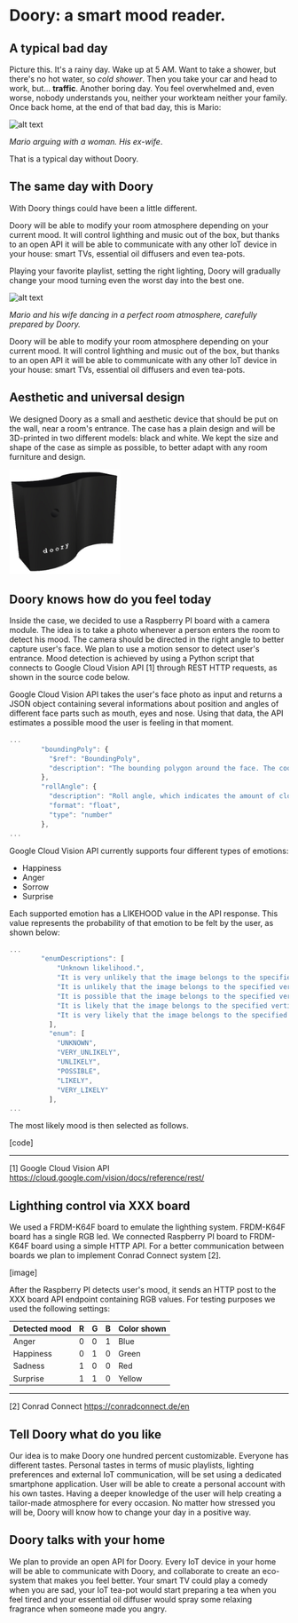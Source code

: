 # Doory: a smart mood reader. 

## A typical bad day 
Picture this. It's a rainy day. Wake up at 5 AM. Want to take a shower, but there's no hot water, so _cold shower_. Then you take your car and head to work, but... **traffic**. Another boring day. You feel overwhelmed and, even worse, nobody understands you, neither your workteam neither your family. Once back home, at the end of that bad day, this is Mario:

![alt text](1.gif)

 _Mario arguing with a woman. His ex-wife_.

That is a typical day without Doory. 

## The same day with Doory

With Doory things could have been a little different.

Doory will be able to modify your room atmosphere depending on your current mood. It will control lighthing and music out of the box, but thanks to an open API it will be able to communicate with any other IoT device in your house: smart TVs, essential oil diffusers and even tea-pots.

Playing your favorite playlist, setting the right lighting, Doory will gradually change your mood turning even the worst day into the best one.

![alt text](2.gif)

_Mario and his wife dancing in a perfect room atmosphere, carefully prepared by Doory._

Doory will be able to modify your room atmosphere depending on your current mood. It will control lighthing and music out of the box, but thanks to an open API it will be able to communicate with any other IoT device in your house: smart TVs, essential oil diffusers and even tea-pots. 

## Aesthetic and universal design 

We designed Doory as a small and aesthetic device that should be put on the wall, near a room's entrance. The case has a plain design and will be 3D-printed in two different models: black and white. We kept the size and shape of the case as simple as possible, to better adapt with any room furniture and design.

<img src="https://github.com/2n-1/doory/blob/master/1.jpg" style="width:200px !important;">

## Doory knows how do you feel today

Inside the case, we decided to use a Raspberry PI board with a camera module. The idea is to take a photo whenever a person enters the room to detect his mood. The camera should be directed in the right angle to better capture user's face. We plan to use a motion sensor to detect user's entrance. Mood detection is achieved by using a Python script that connects to Google Cloud Vision API [1] through REST HTTP requests, as shown in the source code below.


Google Cloud Vision API takes the user's face photo as input and returns a JSON object containing several informations about position and angles of different face parts such as mouth, eyes and nose. Using that data, the API estimates a possible mood the user is feeling in that moment.

```javascript
...
        "boundingPoly": {
          "$ref": "BoundingPoly",
          "description": "The bounding polygon around the face. The coordinates of the bounding box\nare in the original image's scale, as returned in `ImageParams`.\nThe bounding box is computed to \"frame\" the face in accordance with human\nexpectations. It is based on the landmarker results.\nNote that one or more x and/or y coordinates may not be generated in the\n`BoundingPoly` (the polygon will be unbounded) if only a partial face\nappears in the image to be annotated."
        },
        "rollAngle": {
          "description": "Roll angle, which indicates the amount of clockwise/anti-clockwise rotation\nof the face relative to the image vertical about the axis perpendicular to\nthe face. Range [-180,180].",
          "format": "float",
          "type": "number"
        },
...
```

Google Cloud Vision API currently supports four different types of emotions:
- Happiness
- Anger
- Sorrow
- Surprise 

Each supported emotion has a LIKEHOOD value in the API response. This value represents the probability of that emotion to be felt by the user, as shown below:

```javascript
...
        "enumDescriptions": [
            "Unknown likelihood.",
            "It is very unlikely that the image belongs to the specified vertical.",
            "It is unlikely that the image belongs to the specified vertical.",
            "It is possible that the image belongs to the specified vertical.",
            "It is likely that the image belongs to the specified vertical.",
            "It is very likely that the image belongs to the specified vertical."
          ],
          "enum": [
            "UNKNOWN",
            "VERY_UNLIKELY",
            "UNLIKELY",
            "POSSIBLE",
            "LIKELY",
            "VERY_LIKELY"
          ],
...
```
The most likely mood is then selected as follows.

[code]

---

[1] Google Cloud Vision API https://cloud.google.com/vision/docs/reference/rest/

## Lighthing control via XXX board

We used a FRDM-K64F board to emulate the lighthing system. FRDM-K64F board has a single RGB led. We connected Raspberry PI board to FRDM-K64F board using a simple HTTP API. For a better communication between boards we plan to implement Conrad Connect system [2].

[image]

After the Raspberry PI detects user's mood, it sends an HTTP post to the XXX board API endpoint containing RGB values. For testing purposes we used the following settings:

| Detected mood | R | G | B | Color shown |
| ------------- | - | - | - | ----------- |
| Anger         | 0 | 0 | 1 | Blue        |
| Happiness     | 0 | 1 | 0 | Green       |
| Sadness       | 1 | 0 | 0 | Red         |
| Surprise      | 1 | 1 | 0 | Yellow      |

---
[2] Conrad Connect https://conradconnect.de/en

## Tell Doory what do you like

Our idea is to make Doory one hundred percent customizable. Everyone has different tastes. Personal tastes in terms of music playlists, lighting preferences and external IoT communication, will be set using a dedicated smartphone application. User will be able to create a personal account with his own tastes. Having a deeper knowledge of the user will help creating a tailor-made atmosphere for every occasion. No matter how stressed you will be, Doory will know how to change your day in a positive way.

## Doory talks with your home 

We plan to provide an open API for Doory. Every IoT device in your home will be able to communicate with Doory, and collaborate to create an eco-system that makes you feel better. Your smart TV could play a comedy when you are sad, your IoT tea-pot would start preparing a tea when you feel tired and your essential oil diffuser would spray some relaxing fragrance when someone made you angry.
 


